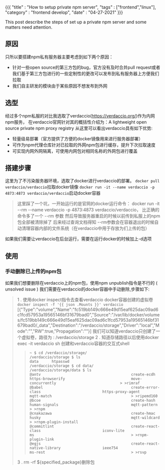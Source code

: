 {{{
    "title"    : "How to setup private npm server",
    "tags"     : ["frontend","linux"],
    "category" : "frontend develop",
    "date"     : "04-27-2021"
}}}


This post describe the steps of set up a private npm server and some matters need attention.

## 原因
只所以要搭建npm私有服务器主要考虑到如下两个原因：

- 针对一些open source的第三方包的bug，官方没有及时合并pull request或者我们基于第三方包进行的一些定制性的更改可以发布到私有服务器上方便我们拉取
- 我们自主研发的模块由于某些原因不想发布到外网

## 选型

经过多个npm私服的对比我选取了verdaccio(https://verdaccio.org/)作为内网npm服务，
在verdaccio官网针对其的概括性介绍为：A lightweight open source private npm proxy registry
从这里可以看出verdaccio具有如下优势:

- 轻量级易部署（官方提供了方便的docker镜像用来进行服务器部署）
- 可作为npm代理仓库针对已拉取的外网npm包进行缓存，提升下次拉取速度
- 可实现内网外网隔离，可使用内网包对相同名称的外网包进行覆盖

## 搭建步骤

这里为了不污染服务器环境，选取了docker进行verdaccio的部署。
`docker pull verdaccio/verdaccio`拉取docker镜像
`docker run -it --name verdaccio -p 4873:4873 verdaccio/verdaccio`启动docker容器

>这里踩了一个坑，一开始运行的是官网的docker运行命令：
>docker run -it --rm --name verdaccio -p 4873:4873 verdaccio/verdaccio，
>比正确的命令多了一个 --rm 参数
>然后导致服务器重启的时候以前传到私服上的npm包全部被清除掉了
>后来经过查询文档得知 --rm参数会在容器退出的时候自动清理容器内部的文件系统（在verdaccio中用于存放为们上传的包）

如果我们需要让verdaccio在后台运行，需要在运行docker的时候加上-d选项


## 使用



### 手动删除已上传的npm包

如果我们想要删除在verdaccio上的npm包，使用npm unpublish指令是不行的 ( unsolved issue )
我们需要在verdaccio的docker容器中手动删除,步骤如下:

> 1 . 使用docker inspect指令去查看verdaccio docker容器创建的虚拟卷
> `docker inspect -f '{{ json .Mounts }}' verdaccio`
> [{"Type":"volume","Name":"fc519bb149c666e49d15eaf625dac09ad6c1fcd57953a19565146bf31679bad0","Source":"/var/lib/docker/volumes/fc519bb149c666e49d15eaf625dac09ad6c1fcd57953a19565146bf31679bad0/_data","Destination":"/verdaccio/storage","Driver":"local","Mode":"","RW":true,"Propagation":""}]
> 我们可以知道verdaccio只创建了一个虚拟卷，路径为 : /verdaccio/storage
> 2 . 知道存储路径以后使用docker exec -it verdaccio sh 创建和verdaccio容器的交互式shell
> > ```shell
> >~ $ cd /verdaccio/storage/
> >/verdaccio/storage $ ls
> >data      htpasswd
> >/verdaccio/storage $ cd data/
> >/verdaccio/storage/data $ ls
> >@antv                                         create-ecdh                                   https-browserify                              move-concurrently                             > >rimraf
> >@babel                                        create-error-class                            https-proxy-agent                             mqtt-match                                    > >ripemd160
> >@bcoe                                         create-hash                                   human-signals                                 mqtt-pattern                                  > >rnpm
> >@cnakazawa                                    create-hmac                                   husky                                         mqtt-wildcard                                 > >rnpm-plugin-install
> >@commitlint                                   create-react-class                            iconv-lite                                    ms                                            > >rnpm-plugin-link
> >@egjs                                         create-react-native-library                   ieee754                                       ms-rest                                       > >rsvp
> > ```
> 3 . rm -rf ${specified_package}删除包
